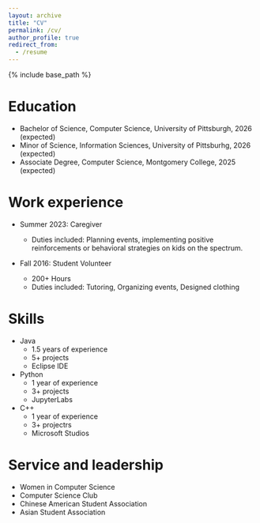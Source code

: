 ```yaml
---
layout: archive
title: "CV"
permalink: /cv/
author_profile: true
redirect_from:
  - /resume
---
```


{% include base_path %}

Education
======
* Bachelor of Science, Computer Science, University of Pittsburgh, 2026 (expected)
* Minor of Science, Information Sciences, University of Pittsburhg, 2026 (expected)
* Associate Degree, Computer Science, Montgomery College, 2025 (expected)

Work experience
======
* Summer 2023: Caregiver
  * Duties included: Planning events, implementing positive reinforcements or behavioral strategies on kids on the spectrum.

* Fall 2016: Student Volunteer
  * 200+ Hours
  * Duties included: Tutoring, Organizing events, Designed clothing
  
Skills
======
* Java
  * 1.5 years of experience
  * 5+ projects
  * Eclipse IDE
* Python
  * 1 year of experience
  * 3+ projects
  * JupyterLabs
* C++
  * 1 year of experience
  * 3+ projectrs
  * Microsoft Studios
  
Service and leadership
======
* Women in Computer Science
* Computer Science Club
* Chinese American Student Association
* Asian Student Association
